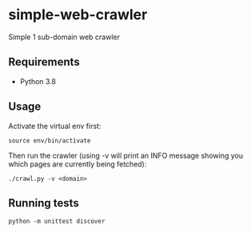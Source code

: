 # simple-web-crawler
Simple 1 sub-domain web crawler

## Requirements

* Python 3.8

## Usage

Activate the virtual env first:

`source env/bin/activate`

Then run the crawler (using -v will print an INFO message showing you which pages are currently being fetched):

`./crawl.py -v <domain>`

## Running tests

`python -m unittest discover`
